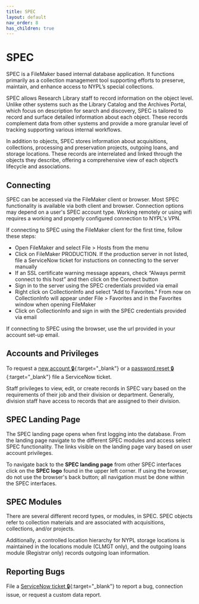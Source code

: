 ```yaml
---
title: SPEC
layout: default
nav_order: 8
has_children: true
---
```


# SPEC
SPEC is a FileMaker based internal database application. It functions primarily as a collection management tool supporting efforts to preserve, maintain, and enhance access to NYPL’s special collections. 

SPEC allows Research Library staff to record information on the object level. Unlike other systems such as the Library Catalog and the Archives Portal, which focus on description for search and discovery, SPEC is tailored to record and surface detailed information about each object. These records complement data from other systems and provide a more granular level of tracking supporting various internal workflows.

In addition to objects, SPEC stores information about acquisitions, collections, processing and preservation projects, outgoing loans, and storage locations. These records are interrelated and linked through the objects they describe, offering a comprehensive view of each object’s lifecycle and associations.


## Connecting
SPEC can be accessed via the FileMaker client or browser. Most SPEC functionality is available via both client and browser. Connection options may depend on a user's SPEC account type. Working remotely or using wifi requires a working and properly configured connection to NYPL's VPN. 

If connecting to SPEC using the FileMaker client for the first time, follow these steps:  
- Open FileMaker and select File > Hosts from the menu
- Click on FileMaker PRODUCTION. If the production server in not listed, file a ServiceNow ticket for instuctions on connecting to the server manually 
- If an SSL certificate warning message appears, check “Always permit connect to this host” and then click on the Connect button
- Sign in to the server using the SPEC credentials provided via email
- Right click on CollectionInfo and select "Add to Favorites." From now on CollectionInfo will appear under File > Favorites and in the Favorites window when opening FileMaker 
- Click on CollectionInfo and sign in with the SPEC credentials provided via email

If connecting to SPEC using the browser, use the url provided in your account set-up email.


## Accounts and Privileges 
To request a [new account 🔒](https://nyplprod.service-now.com/nyplsp?id=sc_cat_item&sys_id=583fa04c1b9c305090088550cd4bcb3e){:target="_blank"} or a [password reset 🔒](https://nyplprod.service-now.com/nyplsp?id=sc_cat_item&sys_id=7a94d5bb1b88fc1090088550cd4bcb66){:target="_blank"} file a ServiceNow ticket.

Staff privileges to view, edit, or create records in SPEC vary based on the requirements of their job and their division or department. Generally, division staff have access to records that are assigned to their division.


## SPEC Landing Page
The SPEC landing page opens when first logging into the database. From the landing page navigate to the different SPEC modules and access select SPEC functionality. The links visible on the landing page vary based on user account privileges. 

To navigate back to the **SPEC landing page** from other SPEC interfaces click on the **SPEC logo** found in the upper left corner. If using the browser, do not use the browser's back button; all navigation must be done within the SPEC interfaces. 


## SPEC Modules
There are several different record types, or modules, in SPEC. SPEC objects refer to collection materials and are associated with acquisitions, collections, and/or projects. 

Additionally, a controlled location hierarchy for NYPL storage locations is maintained in the locations module (CLMGT only), and the outgoing loans module (Registrar only) records outgoing loan information. 


## Reporting Bugs
File a [ServiceNow ticket 🔒](https://nyplprod.service-now.com/nyplsp?id=sc_cat_item&sys_id=5e3263d3e982c1006a42bcaec0898a27){:target="_blank"} to report a bug, connection issue, or request a custom data report.
